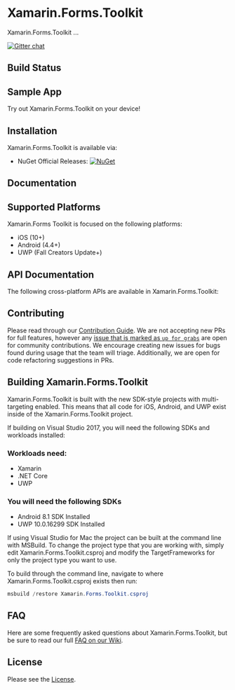 # Xamarin.Forms.Toolkit

Xamarin.Forms.Toolkit ...

[![Gitter chat](https://badges.gitter.im/gitterHQ/gitter.png)](https://gitter.im/Xamarin.Forms.Toolkit)

## Build Status


## Sample App
Try out Xamarin.Forms.Toolkit on your device!


## Installation

Xamarin.Forms.Toolkit is available via:

* NuGet Official Releases: [![NuGet](https://img.shields.io/nuget/vpre/Xamarin.Forms.Toolkit.svg?label=NuGet)](https://www.nuget.org/packages/Xamarin.Forms.Toolkit)

## Documentation


## Supported Platforms

Xamarin.Forms Toolkit is focused on the following platforms:

* iOS (10+)
* Android (4.4+)
* UWP (Fall Creators Update+)

## API Documentation

The following cross-platform APIs are available in Xamarin.Forms.Toolkit:


## Contributing

Please read through our [Contribution Guide](CONTRIBUTING.md). We are not accepting new PRs for full features, however any [issue that is marked as `up for grabs`](https://github.com/Xamarin.Forms.Toolkit/issues?q=is%3Aissue+is%3Aopen+label%3A%22up+for+grabs%22) are open for community contributions. We encourage creating new issues for bugs found during usage that the team will triage. Additionally, we are open for code refactoring suggestions in PRs.

## Building Xamarin.Forms.Toolkit

Xamarin.Forms.Toolkit is built with the new SDK-style projects with multi-targeting enabled. This means that all code for iOS, Android, and UWP exist inside of the Xamarin.Forms.Toolkit project.

If building on Visual Studio 2017, you will need the following SDKs and workloads installed:

### Workloads need:

* Xamarin
* .NET Core
* UWP

### You will need the following SDKs

* Android 8.1 SDK Installed
* UWP 10.0.16299 SDK Installed

If using Visual Studio for Mac the project can be built at the command line with MSBuild. To change the project type that you are working with, simply edit Xamarin.Forms.Toolkit.csproj and modify the TargetFrameworks for only the project type you want to use.

To build through the command line, navigate to where Xamarin.Forms.Toolkit.csproj exists then run:

```csharp
msbuild /restore Xamarin.Forms.Toolkit.csproj
```

## FAQ

Here are some frequently asked questions about Xamarin.Forms.Toolkit, but be sure to read our full [FAQ on our Wiki](https://github.com/Xamarin.Forms.Toolkit/wiki#feature-faq).

## License

Please see the [License](LICENSE).
